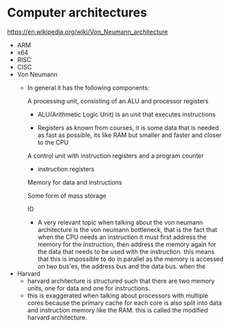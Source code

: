 # Computer architectures
https://en.wikipedia.org/wiki/Von_Neumann_architecture
*   ARM
*   x64
*   RISC
*   CISC
*   Von Neumann
    *   In general it has the following components:

        A processing unit, consisting of an ALU and processor registers
        *   ALU(Arithmetic Logic Unit) is an unit that executes instructions
        
        *   Registers as known from courses, it is some data that is needed as fast as possible, its like RAM but smaller and faster and closer to the CPU

        A control unit with instruction registers and a program counter
        *   instruction registers

        Memory for data and instructions

        Some form of mass storage

        IO
        *   A very relevant topic when talking about the von neumann architecture is the von neumann bottleneck, that is the fact that when the CPU needs an instruction it must first address the memory for the instruction, then address the memory again for the data that needs to be used with the instruction. this means that this is impossible to do in parallel as the memory is accessed on two bus'es, the address bus and the data bus. when the 
*   Harvard
    *   harvard architecture is structured such that there are two memory units, one for data and one for instructions.
    *   this is exaggerated when talking about processors with multiple cores because the primary cache for each core is also split into data and instruction memory like the RAM. this is called the modified harvard architecture.